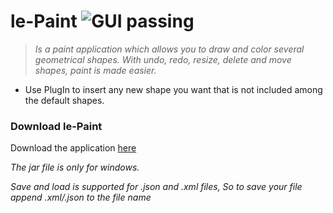 # le-Paint  ![GUI passing](https://img.shields.io/badge/GUI-passing-yellowgreen.svg?style=plastic)

>_Is a paint application which allows you to draw and color several geometrical shapes. With undo, redo, resize, delete and move shapes, paint is made easier._

* Use PlugIn to insert any new shape you want that is not included among the default shapes.

### Download le-Paint 

Download the application [here](https://github.com/ziyadelbanna/da-Paint/blob/master/draw.jar?raw=true)

_The jar file is only for windows._

_Save and load is supported for .json and .xml files, So to save your file append .xml/.json to the file name_
